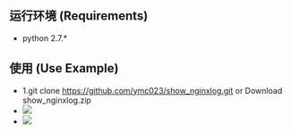 运行环境 (Requirements)
------- 
 - python 2.7.* <br>

使用 (Use Example) 
--------

- 1.git clone https://github.com/ymc023/show_nginxlog.git or Download show_nginxlog.zip <br>
- ![](https://github.com/ymc023/scripts-python/blob/master/show_nginxlog/READMEIMG/1.jpg) 
- ![](https://github.com/ymc023/scripts-python/blob/master/show_nginxlog/READMEIMG/2.jpg)

